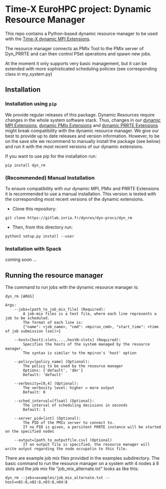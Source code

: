 # Time-X EuroHPC project: Dynamic Resource Manager

This repo contains a Python-based dynamic resource manager to be used with the [Time-X dynamic MPI Extensions](https://gitlab.inria.fr/dynres/dyn-procs/ompi).

The resource manager connects as PMIx Tool to the PMIx server of Dyn_PRRTE and can then control PSet operations and spawn new jobs. 

At the moment it only supports very basic management, but it can be extended with more sophisticated scheduling policies (see corresponding class in my_system.py)

## Installation

### Installation using `pip`
We provide regular releases of this package.
Dynamic Resources require changes in the whole system software stack.
Thus, changes in our 
[dynamic MPI Extensions](https://gitlab.inria.fr/dynres/dyn-procs/ompi),
[dynamic PMIx Extensions](https://gitlab.inria.fr/dynres/dyn-procs/openpmix) and
[dynamic PRRTE Extensions](https://gitlab.inria.fr/dynres/dyn-procs/prrte)
might break compatibility with the dynamic resource manager.
We give our best to provide up to date releases and version information.
However, to be on the save site we recommend to manually install the package (see below)
and run it with the most recent versions of our dynamic extensions.

If you want to use pip for the installation run:

```
pip install dyn_rm
```
### (Recommended) Manual Installation
To ensure compatibility with our dynamic MPI, PMIx and PRRTE Extensions it is recommended 
to use a manual installation. This version is tested with the corresponding most recent versions
of the dynamic extensions.

* Clone this repository:
```
git clone https://gitlab.inria.fr/dynres/dyn-procs/dyn_rm
```
* Then, from this directory run:
```
python3 setup.py install --user
```

### Installation with Spack
coming soon ...

## Running the resource manager

The command to run jobs with the dynamic resource manager is:

```
dyn_rm [ARGS]

Args:
    --jobs=[path_to_job_mix_file] (Required):
        A job-mix files is a text file, where each line represents a job to be scheduled.
        The format of each line is:
        {"name": <job_name>, "cmd": <mpirun_cmd>, "start_time": <time of job submission (sec)>}
    
    --host=[host1:slots,...,hostN:slots] (Required):
        Specifies the hosts of the system managed by the resource manager.
        The syntax is similar to the mpirun's 'host' option
    
    --policy=[policy_name] (Optional):
        The policy to be used by the resource manager
        Options: {'default', 'dmr'}
        Default: 'default' 
    
    --verbosity=[0,4] (Optional):
        The verbosity level: higher = more output
        Default: 0

    --sched_interval=[float] (Optional):
        The interval of scheduling decisions in seconds
        Default: 1

    --server_pid=[int] (Optional):
        The PID of the PMIx server to connect to. 
        If no PID is given, a persitent PRRTE instance will be started on the specified nodes
    
    --output=[path_to_outputfile.csv] (Optional)
        If an output file is specified, the resource manager will write output regarding the node occupatin to this file.
```


There are example job mix files provided in the examples subdirectory.
The basic command to run the resource manager on a system with 4 nodes á 8 slots and the job mix file "job_mix_alternate.txt" looks as like this:

```
dyn_rm --jobs=examples/job_mix_alternate.txt --host=n01:8,n02:8,n03:8,n04:8
```

